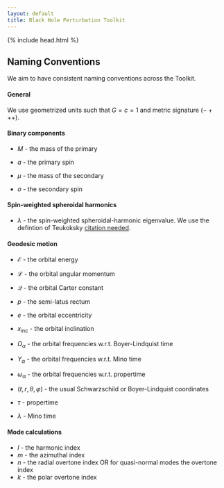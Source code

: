 ```yaml
---
layout: default
title: Black Hole Perturbation Toolkit
---
```


{% include head.html %}

## Naming Conventions

We aim to have consistent naming conventions across the Toolkit.

#### General

We use geometrized units such that $G=c=1$ and metric signature $(-+++)$.


#### Binary components

- $M$ - the mass of the primary
- $a$ - the primary spin

- $\mu$ - the mass of the secondary
- $\sigma$ - the secondary spin

#### Spin-weighted spheroidal harmonics

- $\lambda$ - the spin-weighted spheroidal-harmonic eigenvalue. We use the defintion of Teukoksky [citation needed]().

#### Geodesic motion

- $\mathcal{E}$ - the orbital energy
- $\mathcal{L}$ - the orbital angular momentum
- $\mathcal{Q}$ - the orbital Carter constant

- $p$ - the semi-latus rectum
- $e$ - the orbital eccentricity
- $x_\text{inc}$ - the orbital inclination

- $\Omega_\alpha$ - the orbital frequencies w.r.t. Boyer-Lindquist time
- $\Upsilon_\alpha$ - the orbital frequencies w.r.t. Mino time
- $\omega_\alpha$ - the orbital frequencies w.r.t. propertime

- $(t,r,\theta, \varphi)$ - the usual Schwarzschild or Boyer-Lindquist coordinates
- $\tau$ - propertime
- $\lambda$ - Mino time

#### Mode calculations

- $l$ - the harmonic index
- $m$ - the azimuthal index
- $n$ - the radial overtone index OR for quasi-normal modes the overtone index
- $k$ - the polar overtone index